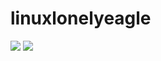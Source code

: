 # linuxlonelyeagle
![](https://visitor-badge.glitch.me/badge?page_id=linuxlonelyeagle.readme)
![](http://antzuhl.cn:4000/get/@linuxlonelyeagle.readme)
